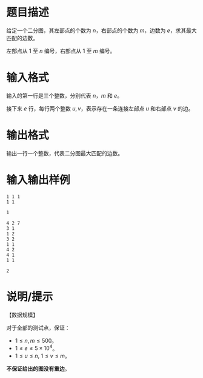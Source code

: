 # 题目描述

给定一个二分图，其左部点的个数为 $n$，右部点的个数为 $m$，边数为 $e$，求其最大匹配的边数。

左部点从 $1$ 至 $n$ 编号，右部点从 $1$ 至 $m$ 编号。

# 输入格式

输入的第一行是三个整数，分别代表 $n$，$m$ 和 $e$。

接下来 $e$ 行，每行两个整数 $u, v$，表示存在一条连接左部点 $u$ 和右部点 $v$ 的边。

# 输出格式

输出一行一个整数，代表二分图最大匹配的边数。

# 输入输出样例

```input1
1 1 1
1 1

```

```output1
1
```

```input2
4 2 7
3 1
1 2
3 2
1 1
4 2
4 1
1 1

```

```output2
2
```

# 说明/提示

【数据规模】

对于全部的测试点，保证：

* $1 \leq n,m \leq 500$。
* $1 \leq e \leq 5 \times {10}^4$。
* $1 \leq u \leq n,~1 \leq v \leq m$。

**不保证给出的图没有重边**。
